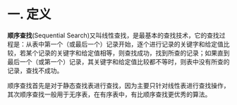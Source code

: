 # 一. 定义

**顺序查找**(Sequential Search)又叫线性查找，是最基本的查找技术，它的查找过程是：从表中第一个（或最后一个）记录开始，逐个进行记录的关键字和给定值比较，若某个记录的关键字和给定值相等，则查找成功，找到所查的记录；如果直到最后一个（或第一个）记录，其关键字和给定值比较都不等时，则表中没有所查的记录，查找不成功。

顺序查找首先是对于静态查找表进行查找，因为主要只针对线性表进行查找操作，其次顺序查找一般用于无序表，在有序表中，有比顺序查找更优秀的算法。
